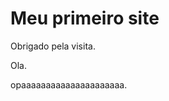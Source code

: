 <!DOCTYPE html>
<html>
  </style>
</head>  
<body>

<h1>Meu primeiro site</h1>
<p>Obrigado pela visita.</p>
  
<p>Ola.</p>
<p>opaaaaaaaaaaaaaaaaaaaaa.</p>

</body>
</html>

